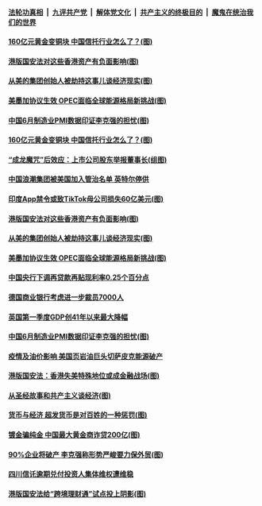

####  [法轮功真相](../../../../basic/blob/master/README.md?t=07021102) &nbsp;|&nbsp; [九评共产党](../../../../9ping.md/blob/master/README.md?t=07021102) &nbsp;|&nbsp; [解体党文化](../../../../jtdwh.md/blob/master/README.md?t=07021102)  &nbsp;|&nbsp; [共产主义的终极目的](../../../../gczydzjmd.md/blob/master/README.md?t=07021102) &nbsp;|&nbsp; [魔鬼在统治我们的世界](../../../../mgztzwmdsj.md/blob/master/README.md?t=07021102) 

#### [160亿元黄金变铜块 中国信托行业怎么了？(图)](../pages/p5/938358.md?t=07021102) 

#### [港版国安法对这些香港资产有负面影响(图)](../pages/p5/938357.md?t=07021102) 

#### [从美的集团创始人被劫持这事儿谈经济现实(图)](../pages/p5/938344.md?t=07021102) 

#### [美墨加协议生效 OPEC面临全球能源格局新挑战(图)](../pages/p5/938340.md?t=07021102) 


#### [中国6月制造业PMI数据印证李克强的担忧(图)](../pages/p5/938245.md?t=07021102) 

#### [160亿元黄金变铜块 中国信托行业怎么了？(图)](../pages/p5/938358.md?t=07021102) 

#### [“成龙魔咒”后效应：上市公司股东举报董事长(组图)](../pages/p5/938368.md?t=07021102) 

#### [中国浪潮集团被美国加入管治名单 英特尔停供](../pages/p5/938365.md?t=07021102) 

#### [印度App禁令或致TikTok母公司损失60亿美元(图)](../pages/p5/938364.md?t=07021102) 

#### [港版国安法对这些香港资产有负面影响(图)](../pages/p5/938357.md?t=07021102) 

#### [从美的集团创始人被劫持这事儿谈经济现实(图)](../pages/p5/938344.md?t=07021102) 

#### [美墨加协议生效 OPEC面临全球能源格局新挑战(图)](../pages/p5/938340.md?t=07021102) 


#### [中国央行下调再贷款再贴现利率0.25个百分点](../pages/p5/938264.md?t=07021102) 

#### [德国商业银行考虑进一步裁员7000人](../pages/p5/938262.md?t=07021102) 

#### [英国第一季度GDP创41年以来最大降幅](../pages/p5/938261.md?t=07021102) 

#### [中国6月制造业PMI数据印证李克强的担忧(图)](../pages/p5/938245.md?t=07021102) 

#### [疫情及油价影响 美国页岩油巨头切萨皮克能源破产](../pages/p5/938232.md?t=07021102) 

#### [港版国安法：香港失美特殊地位或成金融战场(图)](../pages/p5/938230.md?t=07021102) 

#### [从圣经故事和共产主义谈经济(图)](../pages/p5/938133.md?t=07021102) 

#### [货币与经济 超发货币是对百姓的一种惩罚(图)](../pages/p5/938130.md?t=07021102) 

#### [镀金骗纯金 中国最大黄金商诈贷200亿(图)](../pages/p5/938160.md?t=07021102) 

#### [90%企业将破产 李克强称形势严峻要力保外贸(图)](../pages/p5/938142.md?t=07021102) 

#### [四川信讬逾期兑付投资人集体维权遭维稳](../pages/p5/938159.md?t=07021102) 

#### [港版国安法给“跨境理财通”试点投上阴影(图)](../pages/p5/938156.md?t=07021102) 

